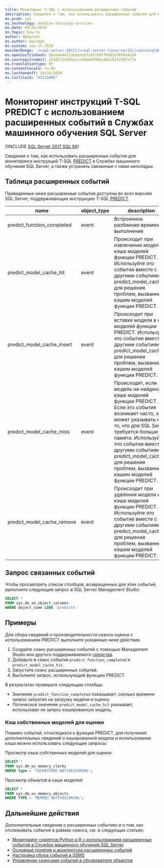 ```yaml
---
title: Мониторинг T-SQL с использованием расширенных событий
description: Сведения о том, как использовать расширенные события для мониторинга инструкций T-SQL PREDICT в Службах машинного обучения SQL Server, а также устранять связанные с ними неполадки.
ms.prod: sql
ms.technology: machine-learning-services
ms.date: 09/24/2019
ms.topic: how-to
author: dphansen
ms.author: davidph
ms.custom: seo-lt-2019
monikerRange: '>=sql-server-2017||>=sql-server-linux-ver15||=azuresqldb-mi-current||=sqlallproducts-allversions'
ms.openlocfilehash: bbe54a44113ebadc07c837887f0d92e7bfb44cb4
ms.sourcegitcommit: 22102f25db5ccca39aebf96bc861c92f2367c77a
ms.translationtype: HT
ms.contentlocale: ru-RU
ms.lasthandoff: 10/16/2020
ms.locfileid: "92115405"
---
```

# <a name="monitor-predict-t-sql-statements-with-extended-events-in-sql-server-machine-learning-services"></a>Мониторинг инструкций T-SQL PREDICT с использованием расширенных событий в Службах машинного обучения SQL Server
[!INCLUDE [SQL Server 2017 SQL MI](../../includes/applies-to-version/sqlserver2017-asdbmi.md)]

Сведения о том, как использовать расширенные события для мониторинга инструкций T-SQL [PREDICT](../../t-sql/queries/predict-transact-sql.md) в Службах машинного обучения SQL Server, а также устранять связанные с ними неполадки.

## <a name="table-of-extended-events"></a>Таблица расширенных событий

Приведенные ниже расширенные события доступны во всех версиях SQL Server, поддерживающих инструкцию T-SQL [PREDICT](../../t-sql/queries/predict-transact-sql.md). 

| name                       | object_type | description |
|----------------------------|-------------|-------------|
| predict_function_completed | event       | Встроенное разбиение времени выполнения|
| predict_model_cache_hit    | event       | Происходит при извлечении модели из кэша моделей функции PREDICT. Используйте это событие вместе с другими событиями predict_model_cache_* для решения проблем, вызванных кэшем моделей функции PREDICT.|
| predict_model_cache_insert | event       | Происходит при вставке модели в кэш моделей функции PREDICT. Используйте это событие вместе с другими событиями predict_model_cache_* для решения проблем, вызванных кэшем моделей функции PREDICT.   |
| predict_model_cache_miss   | event       | Происходит, если модель не найдена в кэше моделей функции PREDICT. Если это событие возникает часто, это может указывать на то, что для SQL Server требуется больше памяти. Используйте это событие вместе с другими событиями predict_model_cache_* для решения проблем, вызванных кэшем моделей функции PREDICT.|
| predict_model_cache_remove | event       | Происходит при удалении модели из кэша моделей функции PREDICT. Используйте это событие вместе с другими событиями predict_model_cache_* для решения проблем, вызванных кэшем моделей функции PREDICT.|

## <a name="query-for-related-events"></a>Запрос связанных событий

Чтобы просмотреть список столбцов, возвращенных для этих событий, выполните следующий запрос в SQL Server Management Studio:

```sql
SELECT *
FROM sys.dm_xe_object_columns
WHERE object_name LIKE 'predict%'
```

## <a name="examples"></a>Примеры

Для сбора сведений о производительности сеанса оценки с использованием PREDICT выполните указанные ниже действия.

1. Создайте сеанс расширенных событий с помощью Management Studio или другого поддерживаемого [средства](../../relational-databases/extended-events/extended-events-tools.md).
2. Добавьте в сеанс события `predict_function_completed` и `predict_model_cache_hit`.
3. Запустите сеанс расширенных событий.
4. Выполните запрос, использующий функцию PREDICT.

В результатах проверьте следующие столбцы:

+ Значение `predict_function_completed` показывает, сколько времени запрос затратил на загрузку модели и оценку.
+ Логическое значение `predict_model_cache_hit` указывает, использовал ли запрос кэшированную модель. 

### <a name="native-scoring-model-cache"></a>Кэш собственных моделей для оценки

Помимо событий, относящихся к функции PREDICT, для получения дополнительных сведений о кэшированной модели и использовании кэша можно использовать следующие запросы:

Просмотр кэша собственных моделей для оценки:

```sql
SELECT *
FROM sys.dm_os_memory_clerks
WHERE type = 'CACHESTORE_NATIVESCORING';
```

Просмотр объектов в кэше моделей:

```sql
SELECT *
FROM sys.dm_os_memory_objects
WHERE TYPE = 'MEMOBJ_NATIVESCORING';
```

## <a name="next-steps"></a>Дальнейшие действия

Дополнительные сведения о расширенных событиях и о том, как отслеживать события в рамках сеанса, см. в следующих статьях:

+ [Мониторинг скриптов Python и R с использованием расширенных событий в Службах машинного обучения SQL Server](extended-events.md)
+ [Основные понятия и архитектура расширенных событий](../../relational-databases/extended-events/extended-events.md)
+ [Настройка сбора событий в SSMS](../../relational-databases/extended-events/quick-start-extended-events-in-sql-server.md)
+ [Управление сеансами событий в обозревателе объектов](../../relational-databases/extended-events/manage-event-sessions-in-the-object-explorer.md)